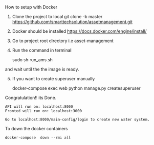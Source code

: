 How to setup with Docker
1) Clone the project to local 
	git clone -b master https://github.com/smarttechsolution/assetmanagement.git

2) Docker should be installed
	https://docs.docker.com/engine/install/

3) Go to project root directory i.e asset-management

4) Run the command in terminal

	sudo sh run_ams.sh
  
  and wait until the the image is ready.

5) If you want to create superuser manually

	docker-compose exec web python manage.py createsuperuser

Congratulation!! its Done.

	API will run on: localhost:8000
	Fronted will run on: localhost:3000

	Go to localhost:8000/main-config/login to create new water system.

To down the docker containers

	docker-compose  down --rmi all